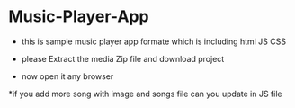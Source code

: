 # Music-Player-App
* this is sample music player app formate which is including html JS CSS







* please Extract the media Zip file and download project 




* now open it any browser 



*if you add more song with image and songs file can you update in JS file
